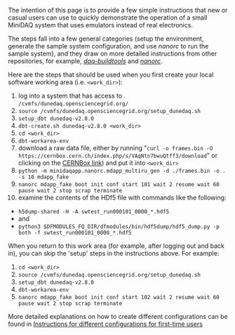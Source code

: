 The intention of this page is to provide a few simple instructions that new or casual users can use to quickly demonstrate the operation of a small MiniDAQ system that uses emulators instead of real electronics.

The steps fall into a few general categories (setup the environment, generate the sample system configuration, and use _nanorc_ to run the sample system), and they draw on more detailed instructions from other repositories, for example, _[daq-buildtools](https://dune-daq-sw.readthedocs.io/en/latest/packages/daq-buildtools/)_ and _[nanorc](https://dune-daq-sw.readthedocs.io/en/latest/packages/nanorc/)_.

Here are the steps that should be used when you first create your local software working area (i.e. `<work_dir>`):

1. log into a system that has access to `/cvmfs/dunedaq.opensciencegrid.org/`
2. `source /cvmfs/dunedaq.opensciencegrid.org/setup_dunedaq.sh`
3. `setup_dbt dunedaq-v2.8.0`
4. `dbt-create.sh dunedaq-v2.8.0 <work_dir>`
5. `cd <work_dir>`
6. `dbt-workarea-env`
9. download a raw data file, either by running 
   "`curl -o frames.bin -O https://cernbox.cern.ch/index.php/s/VAqNtn7bwuQtff3/download`"
   or clicking on the [CERNBox link](https://cernbox.cern.ch/index.php/s/VAqNtn7bwuQtff3/download)) and put it into `<work_dir>`
11. `python -m minidaqapp.nanorc.mdapp_multiru_gen -d ./frames.bin -o . -s 10 mdapp_fake`
12. `nanorc mdapp_fake boot init conf start 101 wait 2 resume wait 60 pause wait 2 stop scrap terminate`
13. examine the contents of the HDf5 file with commands like the following:
   * `h5dump-shared -H -A swtest_run000101_0000_*.hdf5`
   * and
   * `python3 $DFMODULES_FQ_DIR/dfmodules/bin/hdf5dump/hdf5_dump.py -p both -f swtest_run000101_0000_*.hdf5`

When you return to this work area (for example, after logging out and back in), you can skip the 'setup' steps in the instructions above.  For example:

1. `cd <work_dir>`
2. `source /cvmfs/dunedaq.opensciencegrid.org/setup_dunedaq.sh`
3. `setup_dbt dunedaq-v2.8.0`
4. `dbt-workarea-env`
7. `nanorc mdapp_fake boot init conf start 102 wait 2 resume wait 60 pause wait 2 stop scrap terminate`


More detailed explanations on how to create different configurations can be found in [Instructions for different configurations for first-time users](ConfigurationsForCasualUsers.md)